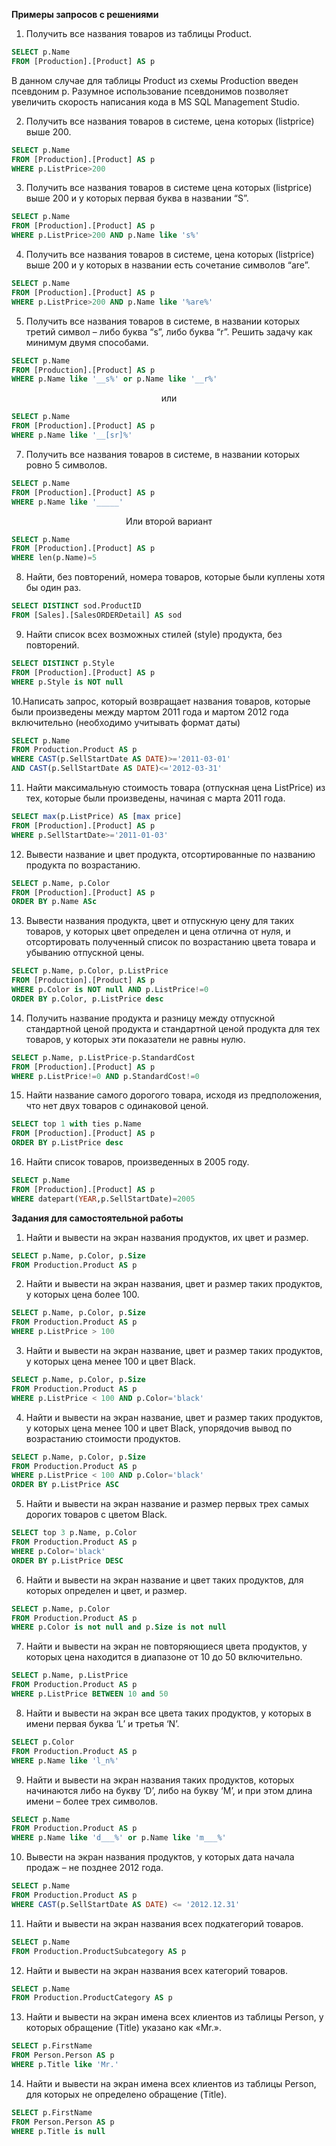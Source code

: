 __Примеры запросов с решениями__
1. Получить все названия товаров из таблицы Product.

```sql
SELECT p.Name
FROM [Production].[Product] AS p
```
В данном случае для таблицы Product из схемы Production введен псевдоним p.
Разумное использование псевдонимов позволяет увеличить скорость написания
кода в MS SQL Management Studio.

2. Получить все названия товаров в системе, цена которых (listprice) выше 200.

```sql
SELECT p.Name
FROM [Production].[Product] AS p
WHERE p.ListPrice>200
```

3. Получить все названия товаров в системе цена которых (listprice) выше 200 и у которых первая буква в названии “S”.

```sql
SELECT p.Name
FROM [Production].[Product] AS p
WHERE p.ListPrice>200 AND p.Name like 's%'
```

4. Получить все названия товаров в системе, цена которых (listprice) выше 200 и у которых в названии есть сочетание символов “are”.

```sql
SELECT p.Name
FROM [Production].[Product] AS p
WHERE p.ListPrice>200 AND p.Name like '%are%'
```

5. Получить все названия товаров в системе, в названии которых третий символ
– либо буква “s”, либо буква “r”. Решить задачу как минимум двумя способами.

```sql
SELECT p.Name
FROM [Production].[Product] AS p
WHERE p.Name like '__s%' or p.Name like '__r%'
```
<p style="text-align: center">или</p>

```sql
SELECT p.Name
FROM [Production].[Product] AS p
WHERE p.Name like '__[sr]%'
```

7. Получить все названия товаров в системе, в названии которых ровно 5 символов.

```sql
SELECT p.Name
FROM [Production].[Product] AS p
WHERE p.Name like '_____'
```

<p style="text-align: center">Или второй вариант</p>

```sql
SELECT p.Name
FROM [Production].[Product] AS p
WHERE len(p.Name)=5
```

8. Найти, без повторений, номера товаров, которые были куплены хотя бы один раз.

```sql
SELECT DISTINCT sod.ProductID
FROM [Sales].[SalesORDERDetail] AS sod
```

9. Найти список всех возможных стилей (style) продукта, без повторений.

```sql
SELECT DISTINCT p.Style
FROM [Production].[Product] AS p
WHERE p.Style is NOT null
```

10.Написать запрос, который возвращает названия товаров, которые были
произведены между мартом 2011 года и мартом 2012 года включительнo (необходимо учитывать формат даты)

```sql
SELECT p.Name
FROM Production.Product AS p
WHERE CAST(p.SellStartDate AS DATE)>='2011-03-01'
AND CAST(p.SellStartDate AS DATE)<='2012-03-31'
```

11. Найти максимальную стоимость товара (отпускная цена ListPrice) из тех, которые были произведены, начиная с марта 2011 года.

```sql
SELECT max(p.ListPrice) AS [max price]
FROM [Production].[Product] AS p
WHERE p.SellStartDate>='2011-01-03'
```

12. Вывести название и цвет продукта, отсортированные по названию продукта по возрастанию.

```sql
SELECT p.Name, p.Color
FROM [Production].[Product] AS p
ORDER BY p.Name ASc
```

13. Вывести названия продукта, цвет и отпускную цену для таких товаров, у
которых цвет определен и цена отлична от нуля, и отсортировать полученный
список по возрастанию цвета товара и убыванию отпускной цены.

```sql
SELECT p.Name, p.Color, p.ListPrice
FROM [Production].[Product] AS p
WHERE p.Color is NOT null AND p.ListPrice!=0
ORDER BY p.Color, p.ListPrice desc
```

14. Получить название продукта и разницу между отпускной стандартной ценой
продукта и стандартной ценой продукта для тех товаров, у которых эти
показатели не равны нулю.

```sql
SELECT p.Name, p.ListPrice-p.StandardCost
FROM [Production].[Product] AS p
WHERE p.ListPrice!=0 AND p.StandardCost!=0
```

15. Найти название самого дорогого товара, исходя из предположения, что нет
двух товаров с одинаковой ценой.

```sql
SELECT top 1 with ties p.Name
FROM [Production].[Product] AS p
ORDER BY p.ListPrice desc
```

16. Найти список товаров, произведенных в 2005 году.

```sql
SELECT p.Name
FROM [Production].[Product] AS p
WHERE datepart(YEAR,p.SellStartDate)=2005
```

__Задания для самостоятельной работы__
1. Найти и вывести на экран названия продуктов, их цвет и размер.

```sql
SELECT p.Name, p.Color, p.Size
FROM Production.Product AS p
```

2. Найти и вывести на экран названия, цвет и размер таких продуктов, у которых цена более 100.

```sql
SELECT p.Name, p.Color, p.Size
FROM Production.Product AS p
WHERE p.ListPrice > 100
```

3. Найти и вывести на экран название, цвет и размер таких продуктов, у которых цена менее 100 и цвет Black.

```sql
SELECT p.Name, p.Color, p.Size
FROM Production.Product AS p
WHERE p.ListPrice < 100 AND p.Color='black'
```

4. Найти и вывести на экран название, цвет и размер таких продуктов, у которых цена менее 100 и цвет Black, упорядочив вывод по возрастанию стоимости продуктов.

```sql
SELECT p.Name, p.Color, p.Size
FROM Production.Product AS p
WHERE p.ListPrice < 100 AND p.Color='black'
ORDER BY p.ListPrice ASC
```

5. Найти и вывести на экран название и размер первых трех самых дорогих
товаров с цветом Black.

```sql
SELECT top 3 p.Name, p.Color
FROM Production.Product AS p
WHERE p.Color='black'
ORDER BY p.ListPrice DESC
```

6. Найти и вывести на экран название и цвет таких продуктов, для которых
определен и цвет, и размер.

```sql
SELECT p.Name, p.Color
FROM Production.Product AS p
WHERE p.Color is not null and p.Size is not null
```

7. Найти и вывести на экран не повторяющиеся цвета продуктов, у которых цена
находится в диапазоне от 10 до 50 включительно.

```sql
SELECT p.Name, p.ListPrice
FROM Production.Product AS p
WHERE p.ListPrice BETWEEN 10 and 50
```

8. Найти и вывести на экран все цвета таких продуктов, у которых в имени первая буква ‘L’ и третья ‘N’.

```sql
SELECT p.Color
FROM Production.Product AS p
WHERE p.Name like 'l_n%'
```

9. Найти и вывести на экран названия таких продуктов, которых начинаются
либо на букву ‘D’, либо на букву ‘M’, и при этом длина имени – более трех
символов.

```sql
SELECT p.Name
FROM Production.Product AS p
WHERE p.Name like 'd___%' or p.Name like 'm___%'
```

10. Вывести на экран названия продуктов, у которых дата начала продаж – не
позднее 2012 года.

```sql
SELECT p.Name
FROM Production.Product AS p
WHERE CAST(p.SellStartDate AS DATE) <= '2012.12.31'
```

11. Найти и вывести на экран названия всех подкатегорий товаров.

```sql
SELECT p.Name
FROM Production.ProductSubcategory AS p
```

12. Найти и вывести на экран названия всех категорий товаров.

```sql
SELECT p.Name
FROM Production.ProductCategory AS p
```

13. Найти и вывести на экран имена всех клиентов из таблицы Person, у которых обращение (Title) указано как «Mr.».

```sql
SELECT p.FirstName
FROM Person.Person AS p
WHERE p.Title like 'Mr.'
```

14. Найти и вывести на экран имена всех клиентов из таблицы Person, для
которых не определено обращение (Title).

```sql
SELECT p.FirstName
FROM Person.Person AS p
WHERE p.Title is null
```